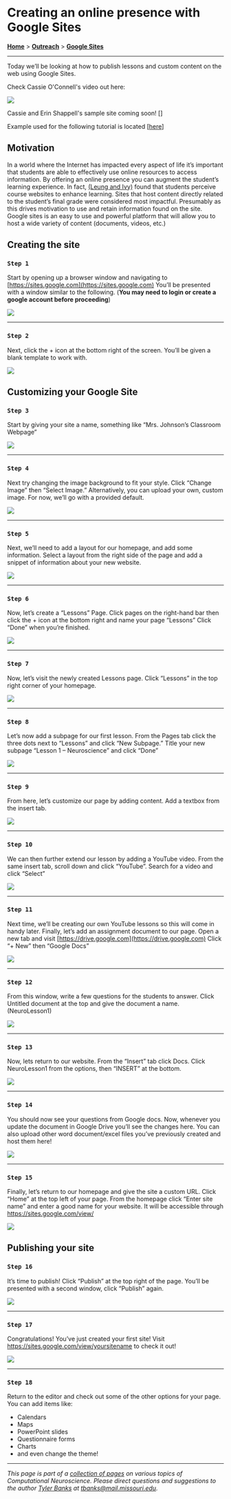# Creating an online presence with Google Sites
[**Home**](/) > [**Outreach**](/outreach) > [**Google Sites**](./)

---
Today we’ll be looking at how to publish lessons and custom content on the web using Google Sites. 

Check Cassie O'Connell's video out here:

[![](https://img.youtube.com/vi/6CnyDDdeTYc/0.jpg)](https://www.youtube.com/watch?v=6CnyDDdeTYc)

Cassie and Erin Shappell's sample site coming soon! [[]()]

Example used for the following tutorial is located [[here](https://sites.google.com/view/neuroret/)]

## Motivation
In a world where the Internet has impacted every aspect of life it’s important that students are able to effectively use online resources to access information. By offering an online presence you can augment the student’s learning experience. 
In fact, [(Leung and Ivy)](http://citeseerx.ist.psu.edu/viewdoc/download?doi=10.1.1.581.3422&rep=rep1&type=pdf) found that students perceive course websites to enhance learning. Sites that host content directly related to the student’s final grade were considered most impactful. Presumably as this drives motivation to use and retain information found on the site. 
Google sites is an easy to use and powerful platform that will allow you to host a wide variety of content (documents, videos, etc.)
## Creating the site

### ```Step 1```

Start by opening up a browser window and navigating to [https://sites.google.com](https://sites.google.com) You’ll be presented with a window similar to the following. (**You may need to login or create a google account before proceeding**)

![](images/1.png)

---- 

### ```Step 2```

Next, click the + icon at the bottom right of the screen. You’ll be given a blank template to work with.

![](images/2.png)



## Customizing your Google Site

### ```Step 3```

Start by giving your site a name, something like “Mrs. Johnson’s Classroom Webpage”

![](images/3.png)

 ----

### ```Step 4```

Next try changing the image background to fit your style. Click “Change Image” then “Select Image.” Alternatively, you can upload your own, custom image. For now, we’ll go with a provided default.

![](images/4.png)

 ----

### ```Step 5```

Next, we’ll need to add a layout for our homepage, and add some information. Select a layout from the right side of the page and add a snippet of information about your new website.

![](images/5.png)

 ----

### ```Step 6```

Now, let’s create a “Lessons” Page. Click pages on the right-hand bar then click the + icon at the bottom right and name your page “Lessons” Click “Done” when you’re finished.

![](images/6.png)

 ----

### ```Step 7```

Now, let’s visit the newly created Lessons page. Click “Lessons” in the top right corner of your homepage.

![](images/7.png)

 ----

### ```Step 8```

Let’s now add a subpage for our first lesson. From the Pages tab click the three dots next to “Lessons” and click “New Subpage.” Title your new subpage “Lesson 1 – Neuroscience” and click “Done”

![](images/8.png)

 ----

### ```Step 9```

From here, let’s customize our page by adding content. Add a textbox from the insert tab.

![](images/9.png)

---- 

### ```Step 10```

We can then further extend our lesson by adding a YouTube video. From the same insert tab, scroll down and click “YouTube”. Search for a video and click “Select”

![](images/10.png)

---- 

### ```Step 11```

Next time, we’ll be creating our own YouTube lessons so this will come in handy later.
Finally, let’s add an assignment document to our page. Open a new tab and visit [https://drive.google.com](https://drive.google.com)
Click “+ New” then “Google Docs”

![](images/11.png)

---- 

### ```Step 12```

From this window, write a few questions for the students to answer. Click Untitled document at the top and give the document a name. (NeuroLesson1)

![](images/12.png)

---- 

### ```Step 13```

Now, lets return to our website. From the “Insert” tab click Docs. Click NeuroLesson1 from the options, then “INSERT” at the bottom.

![](images/13.png)

---- 

### ```Step 14```

You should now see your questions from Google docs. Now, whenever you update the document in Google Drive you’ll see the changes here. You can also upload other word document/excel files you’ve previously created and host them here!

![](images/14.png)

---- 

### ```Step 15```

Finally, let’s return to our homepage and give the site a custom URL. Click “Home” at the top left of your page. From the homepage click “Enter site name” and enter a good name for your website.  It will be accessible through https://sites.google.com/view/<yoursitename> 

![](images/15.png)

 
## Publishing your site

### ```Step 16```

It’s time to publish! Click “Publish” at the top right of the page. You’ll be presented with a second window, click “Publish” again.

![](images/16.png)

---- 

### ```Step 17```

Congratulations! You’ve just created your first site! Visit https://sites.google.com/view/yoursitename to check it out!

![](images/17.png)

 ----

### ```Step 18```

Return to the editor and check out some of the other options for your page.
You can add items like:
* Calendars
* Maps
* PowerPoint slides
* Questionnaire forms
* Charts
* and even change the theme!


---
*This page is part of a [collection of pages](/) on various topics of Computational Neuroscience. Please direct questions and suggestions to the author [Tyler Banks](https://tylerbanks.net) at [tbanks@mail.missouri.edu](mailto:tbanks@mail.missouri.edu).*
